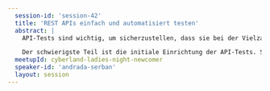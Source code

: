 ```yaml
---
  session-id: 'session-42'
  title: 'REST APIs einfach und automatisiert testen'
  abstract: |
    API-Tests sind wichtig, um sicherzustellen, dass sie bei der Vielzahl von erwarteten, aber auch unerwarteten Anfragen die geforderte Leistung erbringen. Dabei geht es nicht nur um das Testen der Funktionalität, sondern auch um die Zuverlässigkeit, Perfomance und Sicherheit. Manuelle Tests reichen nicht aus, die Automatisierung hilft bei der regelmässigen, vollumfänglichen Durchführung und insbesondere auch unter Last- oder Fehlerszenarien.

    Der schwierigste Teil ist die initiale Einrichtung der API-Tests. Sie müssen möglichst wartungsarm sein, um den Überblick auch bei den kommenden Änderungen zu behalten. Ich zeige Euch, wie ihr unabhängig vom Test-Werkzeug über eine Environment-Lösung flexibel bleibt. Außerdem sprechen wir darüber, was man testen sollte und wie ein solcher Test sinnvoll aufgebaut ist. Wir werden uns an praktischen Beispielen verschiedene Lösungsansätze anschauen. Und Ihr lernt dabei, warum sie so wichtig sind.
  meetupId: cyberland-ladies-night-newcomer
  speaker-id: 'andrada-serban'
  layout: session
---
```

